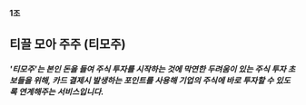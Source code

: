 #### 1조 

## 티끌 모아 주주 (티모주)
##### '티모주'는 본인 돈을 들여 주식 투자를 시작하는 것에 막연한 두려움이 있는 주식 투자 초보들을 위해, 카드 결제시 발생하는 포인트를 사용해 기업의 주식에 바로 투자할 수 있도록 연계해주는 서비스입니다. 
